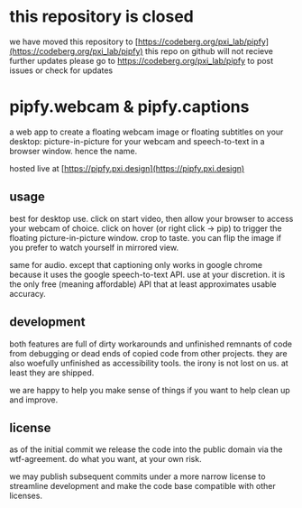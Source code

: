# this repository is closed

we have moved this repository to [https://codeberg.org/pxi_lab/pipfy](https://codeberg.org/pxi_lab/pipfy)
this repo on github will not recieve further updates
please go to https://codeberg.org/pxi_lab/pipfy to post issues or check for updates











# pipfy.webcam & pipfy.captions

a web app to create a floating webcam image or floating subtitles on your desktop: picture-in-picture for your webcam and speech-to-text in a browser window. hence the name.

hosted live at [https://pipfy.pxi.design](https://pipfy.pxi.design)

## usage

best for desktop use. click on start video, then allow your browser to access your webcam of choice. click on hover (or right click -> pip) to trigger the floating picture-in-picture window. crop to taste. you can flip the image if you prefer to watch yourself in mirrored view.

same for audio. except that captioning only works in google chrome because it uses the google speech-to-text API. use at your discretion. it is the only free (meaning affordable) API that at least approximates usable accuracy.


## development

both features are full of dirty workarounds and unfinished remnants of code from debugging or dead ends of copied code from other projects. they are also woefully unfinished as accessibility tools. the irony is not lost on us. at least they are shipped.

we are happy to help you make sense of things if you want to help clean up and improve.


## license

as of the initial commit we release the code into the public domain via the wtf-agreement. do what you want, at your own risk.

we may publish subsequent commits under a more narrow license to streamline development and make the code base compatible with other licenses.
